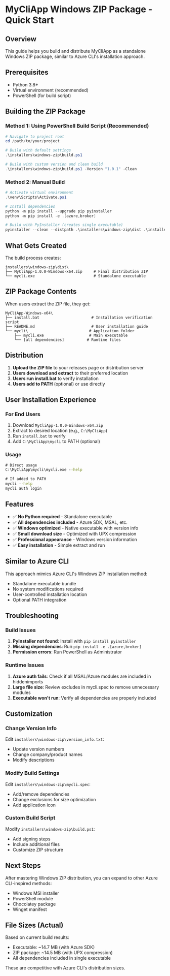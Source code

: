 # MyCliApp Windows ZIP Package - Quick Start

## Overview

This guide helps you build and distribute MyCliApp as a standalone Windows ZIP package, similar to Azure CLI's installation approach.

## Prerequisites

- Python 3.8+
- Virtual environment (recommended)
- PowerShell (for build script)

## Building the ZIP Package

### Method 1: Using PowerShell Build Script (Recommended)

```powershell
# Navigate to project root
cd /path/to/your/project

# Build with default settings
.\installers\windows-zip\build.ps1

# Build with custom version and clean build
.\installers\windows-zip\build.ps1 -Version "1.0.1" -Clean
```

### Method 2: Manual Build

```powershell
# Activate virtual environment
.\venv\Scripts\Activate.ps1

# Install dependencies
python -m pip install --upgrade pip pyinstaller
python -m pip install -e .[azure,broker]

# Build with PyInstaller (creates single executable)
pyinstaller --clean --distpath .\installers\windows-zip\dist .\installers\windows-zip\mycli.spec
```

## What Gets Created

The build process creates:

```text
installers\windows-zip\dist\
├── MyCliApp-1.0.0-Windows-x64.zip     # Final distribution ZIP
└── mycli.exe                          # Standalone executable
```

## ZIP Package Contents

When users extract the ZIP file, they get:

```text
MyCliApp-Windows-x64\
├── install.bat                       # Installation verification script
├── README.md                         # User installation guide
└── mycli\                           # Application folder
    ├── mycli.exe                    # Main executable
    └── [all dependencies]          # Runtime files
```

## Distribution

1. **Upload the ZIP file** to your releases page or distribution server
2. **Users download and extract** to their preferred location
3. **Users run install.bat** to verify installation
4. **Users add to PATH** (optional) or use directly

## User Installation Experience

### For End Users

1. Download `MyCliApp-1.0.0-Windows-x64.zip`
2. Extract to desired location (e.g., `C:\MyCliApp`)
3. Run `install.bat` to verify
4. Add `C:\MyCliApp\mycli` to PATH (optional)

### Usage

```cmd
# Direct usage
C:\MyCliApp\mycli\mycli.exe --help

# If added to PATH
mycli --help
mycli auth login
```

## Features

- ✅ **No Python required** - Standalone executable
- ✅ **All dependencies included** - Azure SDK, MSAL, etc.
- ✅ **Windows optimized** - Native executable with version info
- ✅ **Small download size** - Optimized with UPX compression
- ✅ **Professional appearance** - Windows version information
- ✅ **Easy installation** - Simple extract and run

## Similar to Azure CLI

This approach mimics Azure CLI's Windows ZIP installation method:
- Standalone executable bundle
- No system modifications required
- User-controlled installation location
- Optional PATH integration

## Troubleshooting

### Build Issues

1. **PyInstaller not found**: Install with `pip install pyinstaller`
2. **Missing dependencies**: Run `pip install -e .[azure,broker]`
3. **Permission errors**: Run PowerShell as Administrator

### Runtime Issues

1. **Azure auth fails**: Check if all MSAL/Azure modules are included in hiddenimports
2. **Large file size**: Review excludes in mycli.spec to remove unnecessary modules
3. **Executable won't run**: Verify all dependencies are properly included

## Customization

### Change Version Info

Edit `installers\windows-zip\version_info.txt`:
- Update version numbers
- Change company/product names
- Modify descriptions

### Modify Build Settings

Edit `installers\windows-zip\mycli.spec`:
- Add/remove dependencies
- Change exclusions for size optimization
- Add application icon

### Custom Build Script

Modify `installers\windows-zip\build.ps1`:
- Add signing steps
- Include additional files
- Customize ZIP structure

## Next Steps

After mastering Windows ZIP distribution, you can expand to other Azure CLI-inspired methods:
- Windows MSI installer
- PowerShell module
- Chocolatey package
- Winget manifest

## File Sizes (Actual)

Based on current build results:

- Executable: ~14.7 MB (with Azure SDK)
- ZIP package: ~14.5 MB (with UPX compression)  
- All dependencies included in single executable

These are competitive with Azure CLI's distribution sizes.
